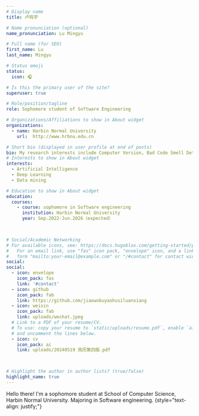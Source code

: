 ```yaml
---
# Display name
title: 卢鸣宇

# Name pronunciation (optional)
name_pronunciation: Lu Mingyu

# Full name (for SEO)
first_name: Lu
last_name: Mingyu

# Status emoji
status:
  icon: 🎧

# Is this the primary user of the site?
superuser: true

# Role/position/tagline
role: Sophomore student of Software Engineering

# Organizations/Affiliations to show in About widget
organizations:
  - name: Harbin Normal University
    url:  http://www.hrbnu.edu.cn

# Short bio (displayed in user profile at end of posts)
bio: My research interests include Computer Version, Bad Code Smell Detection.
# Interests to show in About widget
interests:
  - Artificial Intelligence
  - Deep Learning
  - Data mining

# Education to show in About widget
education:
  courses:
    - course: sophomore in Software engineering
      institution: Harbin Normal University
      year: Sep.2022-Jun.2026（expected）
   


# Social/Academic Networking
# For available icons, see: https://docs.hugoblox.com/getting-started/page-builder/#icons
#   For an email link, use "fas" icon pack, "envelope" icon, and a link in the
#   form "mailto:your-email@example.com" or "/#contact" for contact widget.
social:
social:
  - icon: envelope
    icon_pack: fas
    link: '#contact'
  - icon: github
    icon_pack: fab
    link: https://github.com/jiaowobuyaohusiluanxiang
  - icon: weixin
    icon_pack: fab
    link: uploads/wechat.jpeg
  # Link to a PDF of your resume/CV.
  # To use: copy your resume to `static/uploads/resume.pdf`, enable `ai` icons in `params.yaml`,
  # and uncomment the lines below.
  - icon: cv
    icon_pack: ai
    link: uploads/20240519 简历第四版.pdf

 

# Highlight the author in author lists? (true/false)
highlight_name: true
---
```


Hello there! I'm a sophomore student at School of Computer Science, Harbin Normal University. Majoring in Software engineering.
{style="text-align: justify;"}
